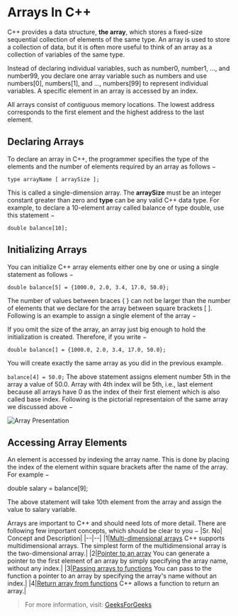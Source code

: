 # Arrays In C++

C++ provides a data structure,  **the array**, which stores a fixed-size sequential collection of elements of the same type. An array is used to store a collection of data, but it is often more useful to think of an array as a collection of variables of the same type.

Instead of declaring individual variables, such as number0, number1, ..., and number99, you declare one array variable such as numbers and use numbers[0], numbers[1], and ..., numbers[99] to represent individual variables. A specific element in an array is accessed by an index.

All arrays consist of contiguous memory locations. The lowest address corresponds to the first element and the highest address to the last element.

## Declaring Arrays

To declare an array in C++, the programmer specifies the type of the elements and the number of elements required by an array as follows −

```type arrayName [ arraySize ];```

This is called a single-dimension array. The  **arraySize**  must be an integer constant greater than zero and  **type**  can be any valid C++ data type. For example, to declare a 10-element array called balance of type double, use this statement −

```double balance[10];```
## Initializing Arrays

You can initialize C++ array elements either one by one or using a single statement as follows −

```double balance[5] = {1000.0, 2.0, 3.4, 17.0, 50.0};```

The number of values between braces { } can not be larger than the number of elements that we declare for the array between square brackets [ ]. Following is an example to assign a single element of the array −

If you omit the size of the array, an array just big enough to hold the initialization is created. Therefore, if you write −

```double balance[] = {1000.0, 2.0, 3.4, 17.0, 50.0};```

You will create exactly the same array as you did in the previous example.

```balance[4] = 50.0;```
The above statement assigns element number 5th  in the array a value of 50.0. Array with 4th  index will be 5th, i.e., last element because all arrays have 0 as the index of their first element which is also called base index. Following is the pictorial representaion of the same array we discussed above −

![Array Presentation](https://www.tutorialspoint.com/cplusplus/images/array_presentation.jpg)

## Accessing Array Elements

An element is accessed by indexing the array name. This is done by placing the index of the element within square brackets after the name of the array. For example −

double salary = balance[9];

The above statement will take 10th  element from the array and assign the value to salary variable. 

Arrays are important to C++ and should need lots of more detail. There are following few important concepts, which should be clear to you −
|Sr. No| Concept and Description|
|--|--|
|1|[Multi-dimensional arrays](https://www.tutorialspoint.com/cplusplus/cpp_multi_dimensional_arrays.htm "Multi-dimensional arrays in C++") C++ supports multidimensional arrays. The simplest form of the multidimensional array is the two-dimensional array.|
|2|[Pointer to an array](https://www.tutorialspoint.com/cplusplus/cpp_pointer_to_an_array.htm "Pointer to an array in C++") You can generate a pointer to the first element of an array by simply specifying the array name, without any index.|
|3|[Passing arrays to functions](https://www.tutorialspoint.com/cplusplus/cpp_passing_arrays_to_functions.htm "Passing arrays to functions as arguments in C++") You can pass to the function a pointer to an array by specifying the array's name without an index.|
|4|[Return array from functions](https://www.tutorialspoint.com/cplusplus/cpp_return_arrays_from_functions.htm "Return array from functions in C++") C++ allows a function to return an array.|

> For more information, visit: [GeeksForGeeks](https://www.geeksforgeeks.org/arrays-in-c-cpp/)